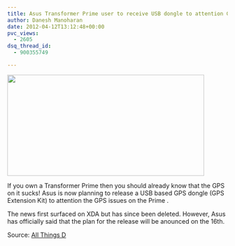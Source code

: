 ```yaml
---
title: Asus Transformer Prime user to receive USB dongle to attention GPS issues.
author: Danesh Manoharan
date: 2012-04-12T13:12:48+00:00
pvc_views:
  - 2605
dsq_thread_id:
  - 900355749

---
```

[<img loading="lazy" class="alignnone size-medium wp-image-2436" title="asus-eee-pad-transformer-prime" src="/wp-content/uploads/2012/04/asus-eee-pad-transformer-prime-450x232.jpg" alt="" width="450" height="232" srcset="/wp-content/uploads/2012/04/asus-eee-pad-transformer-prime-450x232.jpg 450w, /wp-content/uploads/2012/04/asus-eee-pad-transformer-prime.jpg 950w" sizes="(max-width: 450px) 100vw, 450px" />][1]

If you own a Transformer Prime then you should already know that the GPS on it sucks! Asus is now planning to release a USB based GPS dongle (GPS Extension Kit) to attention the GPS issues on the Prime .

The news first surfaced on XDA but has since been deleted. However, Asus has officially said that the plan for the release will be anounced on the 16th.

Source: [All Things D][2]

 [1]: /wp-content/uploads/2012/04/asus-eee-pad-transformer-prime.jpg
 [2]: https://allthingsd.com/20120406/confirmed-asus-plans-add-on-to-fix-transformer-primes-gps-issues/